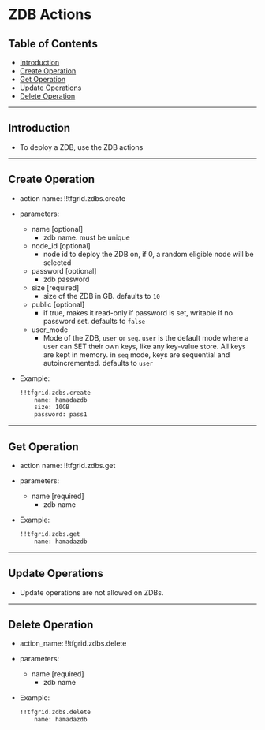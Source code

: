<h1> ZDB Actions </h1>

<h2> Table of Contents </h2>

- [Introduction](#introduction)
- [Create Operation](#create-operation)
- [Get Operation](#get-operation)
- [Update Operations](#update-operations)
- [Delete Operation](#delete-operation)

***

## Introduction

- To deploy a ZDB, use the ZDB actions

***

## Create Operation

- action name: !!tfgrid.zdbs.create
- parameters:
  - name [optional]
    - zdb name. must be unique
  - node_id [optional]
    - node id to deploy the ZDB on, if 0, a random eligible node will be selected
  - password [optional]
    - zdb password
  - size [required]
    - size of the ZDB in GB. defaults to `10`
  - public [optional]
    - if true, makes it read-only if password is set, writable if no password set. defaults to `false`
  - user_mode
    - Mode of the ZDB, `user` or `seq`. `user` is the default mode where a user can SET their own keys, like any key-value store. All keys are kept in memory. in `seq` mode, keys are sequential and autoincremented. defaults to `user`

- Example:
  
  ```md
  !!tfgrid.zdbs.create 
      name: hamadazdb
      size: 10GB
      password: pass1
  ```

***

## Get Operation

- action name: !!tfgrid.zdbs.get
- parameters:
  - name [required]
    - zdb name

- Example:
  
  ```md
  !!tfgrid.zdbs.get
      name: hamadazdb
  ```

***

## Update Operations

- Update operations are not allowed on ZDBs.

***

## Delete Operation

- action_name: !!tfgrid.zdbs.delete
- parameters:
  - name [required]
    - zdb name

- Example:
  
  ```md
  !!tfgrid.zdbs.delete
      name: hamadazdb
  ```
